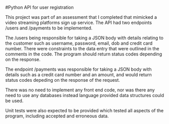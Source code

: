 #Python API for user registration

This project was part of an assessment that I completed that mimicked a video streaming platforms sign up service. The API had two endpoints /users and /payments to be implemented.

The /users being responsible for taking a JSON body with details relating to the customer such as username, password, email, dob and credit card number. There were constraints to the data entry that were outlined in the comments in the code. The program should return status codes depending on the response.

The endpoint /payments was responsible for taking a JSON body with details such as a credit card number and an amount, and would return status codes depeding on the response of the request.

There was no need to implement any front end code, nor was there any need to use any databases instead language provided data structures could be used.

Unit tests were also expected to be provided which tested all aspects of the program, including accepted and erroneous data.
